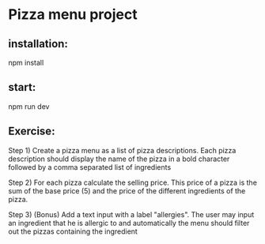 # Pizza menu project

## installation:
npm install

## start:
npm run dev


## Exercise: 
Step 1) Create a pizza menu as a list of pizza descriptions. Each pizza description should display the name of the pizza in a bold character followed by a comma separated list of ingredients

Step 2) For each pizza calculate the selling price. This price of a pizza is the sum of the base price (5) and the price of the different ingredients of the pizza.

Step 3) (Bonus)
Add a text input with a label "allergies". The user may input an ingredient that he is allergic to and automatically the menu should filter out the pizzas containing the ingredient